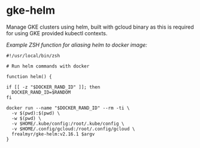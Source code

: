 # gke-helm

Manage GKE clusters using helm, built with gcloud binary as this is required for using GKE provided kubectl contexts.

*Example ZSH function for aliasing helm to docker image:*

```
#!/usr/local/bin/zsh

# Run helm commands with docker

function helm() {

if [[ -z "$DOCKER_RAND_ID" ]]; then
  DOCKER_RAND_ID=$RANDOM
fi

docker run --name "$DOCKER_RAND_ID" --rm -ti \
  -v $(pwd):$(pwd) \
  -w $(pwd) \
  -v $HOME/.kube/config:/root/.kube/config \
  -v $HOME/.config/gcloud:/root/.config/gcloud \
  frealmyr/gke-helm:v2.16.1 $argv
}
```

